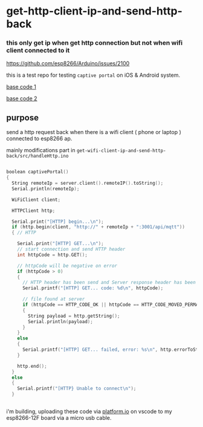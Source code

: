 # get-http-client-ip-and-send-http-back

### this only get ip when get http connection but not when wifi client connected to it

https://github.com/esp8266/Arduino/issues/2100

this is a test repo for testing `captive portal` on iOS & Android system.

[base code 1](https://github.com/esp8266/Arduino/tree/master/libraries/DNSServer/examples/CaptivePortalAdvanced)

[base code 2](https://github.com/esp8266/Arduino/blob/master/libraries/ESP8266HTTPClient/examples/BasicHttpClient/BasicHttpClient.ino#L43-L73)

## purpose

send a http request back when there is a wifi client ( phone or laptop ) connected to esp8266 ap.

mainly modifications part in `get-wifi-client-ip-and-send-http-back/src/handleHttp.ino`

```cpp

boolean captivePortal()
{
  String remoteIp = server.client().remoteIP().toString();
  Serial.println(remoteIp);

  WiFiClient client;

  HTTPClient http;

  Serial.print("[HTTP] begin...\n");
  if (http.begin(client, "http://" + remoteIp + ":3001/api/mqtt"))
  { // HTTP

    Serial.print("[HTTP] GET...\n");
    // start connection and send HTTP header
    int httpCode = http.GET();

    // httpCode will be negative on error
    if (httpCode > 0)
    {
      // HTTP header has been send and Server response header has been handled
      Serial.printf("[HTTP] GET... code: %d\n", httpCode);

      // file found at server
      if (httpCode == HTTP_CODE_OK || httpCode == HTTP_CODE_MOVED_PERMANENTLY)
      {
        String payload = http.getString();
        Serial.println(payload);
      }
    }
    else
    {
      Serial.printf("[HTTP] GET... failed, error: %s\n", http.errorToString(httpCode).c_str());
    }

    http.end();
  }
  else
  {
    Serial.printf("[HTTP} Unable to connect\n");
  }


```

##

i'm building, uploading these code via [platform.io](https://docs.platformio.org/en/latest/integration/ide/vscode.html#quick-start) on vscode to my esp8266-12F board via a micro usb cable.
